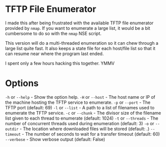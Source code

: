 # TFTP File Enumerator

I made this after being frustrated with the available TFTP file enumerator provided by `nmap`.  If you want to enumerate a large list,
it would be a bit cumbersome to do so with the `nmap` NSE script.


This version will do a multi-threaded enumeration so it can chew through a large list quite fast.  It also keeps a state file for each
host/file list so that it can resume near where the program last ended.

I spent only a few hours hacking this together.  YMMV


# Options

`-h` or `--help` - Show the option help.
`-H` or `--host` - The host name or IP of the machine hosting the TFTP service to enumerate.
`-p` or `--port` - The TFTP port (default: 69)
`-l` or `--list` - A path to a list of filenames used to enumerate the TFTP service.
`-c` or `--chunk` - The divisor size of the filename list given to each thread to enumerate (default: 1024)
`-t` or `--threads` - The number of concurrent threads used during enumeration (default: 3)
`-o` or `--outdir` - The location where downloaded files will be stored (default: .)
`--timeout` - The number of seconds to wait for a transfer timeout (default: 60)
`--verbose` - Show verbose output (default: False)
